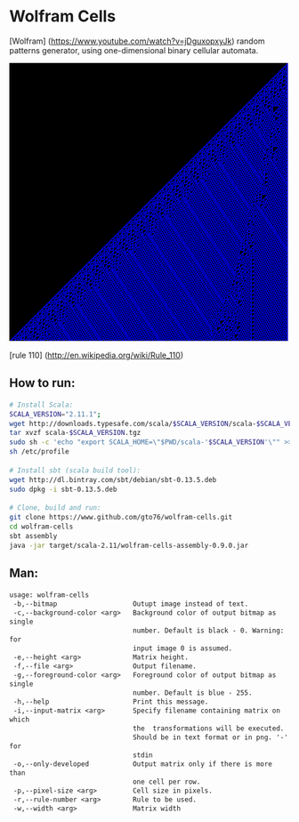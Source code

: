 Wolfram Cells
=============

[Wolfram] (https://www.youtube.com/watch?v=jDguxopxyJk) random patterns generator, using one-dimensional binary cellular automata.

![Alt text](/doc/wolfram.png?raw=true "Image of the random pattern")

[rule 110] (http://en.wikipedia.org/wiki/Rule_110)

How to run:
-----------

```bash
# Install Scala:
SCALA_VERSION="2.11.1";
wget http://downloads.typesafe.com/scala/$SCALA_VERSION/scala-$SCALA_VERSION.tgz
tar xvzf scala-$SCALA_VERSION.tgz
sudo sh -c 'echo "export SCALA_HOME=\"$PWD/scala-'$SCALA_VERSION'\"" >> /etc/profile; echo "export PATH=\"\$PATH:\$SCALA_HOME/bin\"" >> /etc/profile;'
sh /etc/profile

# Install sbt (scala build tool):
wget http://dl.bintray.com/sbt/debian/sbt-0.13.5.deb
sudo dpkg -i sbt-0.13.5.deb

# Clone, build and run:
git clone https://www.github.com/gto76/wolfram-cells.git
cd wolfram-cells
sbt assembly
java -jar target/scala-2.11/wolfram-cells-assembly-0.9.0.jar 
```

Man:
----
```
usage: wolfram-cells
 -b,--bitmap                   Outupt image instead of text.
 -c,--background-color <arg>   Background color of output bitmap as single
                               number. Default is black - 0. Warning: for
                               input image 0 is assumed.
 -e,--height <arg>             Matrix height.
 -f,--file <arg>               Output filename.
 -g,--foreground-color <arg>   Foreground color of output bitmap as single
                               number. Default is blue - 255.
 -h,--help                     Print this message.
 -i,--input-matrix <arg>       Specify filename containing matrix on which
                               the  transformations will be executed.
                               Should be in text format or in png. '-' for
                               stdin
 -o,--only-developed           Output matrix only if there is more than
                               one cell per row.
 -p,--pixel-size <arg>         Cell size in pixels.
 -r,--rule-number <arg>        Rule to be used.
 -w,--width <arg>              Matrix width
```

